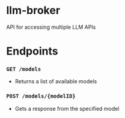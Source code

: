 # llm-broker
API for accessing multiple LLM APIs

# Endpoints

### `GET /models`
- Returns a list of available models

### `POST /models/{modelID}`
- Gets a response from the specified model

